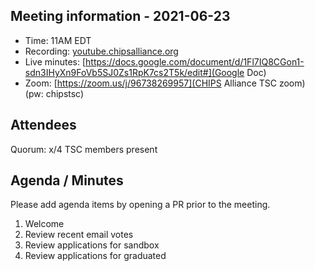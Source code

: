 <!-- Output copied to clipboard! -->



## Meeting information - 2021-06-23

*   Time: 11AM EDT
*   Recording: [youtube.chipsalliance.org](https://youtube.chipsalliance.org)
*   Live minutes: [https://docs.google.com/document/d/1Fl7IQ8CGon1-sdn3IHyXn9FoVb5SJ0Zs1RpK7cs2T5k/edit#](Google Doc)
*   Zoom: [https://zoom.us/j/96738269957](CHIPS Alliance TSC zoom) (pw: chipstsc)

## Attendees


Quorum: x/4 TSC members present


## Agenda / Minutes

Please add agenda items by opening a PR prior to the meeting.

1. Welcome
1. Review recent email votes
1. Review applications for sandbox
1. Review applications for graduated

